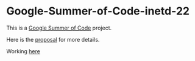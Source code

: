 # Google-Summer-of-Code-inetd-22
This is a [Google Summer of Code](https://summerofcode.withgoogle.com) project.

Here is the [proposal](https://github.com/CCLDArjun/Google-Summer-of-Code-inetd-22/blob/main/inetdproposal.pdf) for more details.

Working [here](https://github.com/CCLDArjun/netbsd-src)
